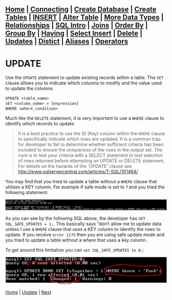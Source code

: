 [Home](/) | [Connecting](/2-connecting/) | [Create Database](/3-create-database/) | [Create Tables](/4-create-table/) | [INSERT](/5-insert/) | [Alter Table](/6-alter-table/) | [More Data Types](/7-more-data-types/) | [Relationships](/8-relationships/) | [SQL Intro](/9-sql-intro/) | [Joins](/10-joins/) | [Order By](/11-order-by/) | [Group By](/12-group-by/) | [Having](/13-having/)  | [Select Insert](/14-selectinsert/) | [Delete](/15-delete/) | [Updates](/16-updates/) | [Distict](/17-distinct/) | [Aliases](/18-aliases/) | [Operators](/19-operators/)
---

# UPDATE

Use the `UPDATE` statement to update existing records within a table.  The `SET` clause allows you to indicate which columns to modify and the value used to update the columns.  

```
UPDATE <table_name>
SET <column_name> = {expression}
WHERE <where_condition>
```

Much like the `DELETE` statement, it is very important to use a `WHERE` clause to identify which records to update.  

> It is a best practice to use the ID (Key) column within the  `WHERE` clause to specifically indicate which rows are updated.  It is a common trap for developer to fail to determine whether sufficient criteria has been included to ensure the uniqueness of the rows in the output set.  The cure is to test your criteria with a SELECT statement to test selection of rows returned before attempting an UPDATE or DELETE statement.  For details on the hazards of the 'UPDATE' clause see  http://www.sqlservercentral.com/articles/T-SQL/101464/

You may find that you tried to update a table without a `WHERE` clause that utilizes a KEY column.  For example if safe mode is set to 1 and you tried the following statement:

![1](/static/assets/img/update1.png)

As you can see by the following SQL above, the developer has `SET SQL_SAFE_UPDATES = 1;`.  This basically says “don’t allow me to update data unless I use a `WHERE` clause that uses a KEY column to identify the rows to update.  If you receive `error 1175` then you are using safe update mode and you tried to update a table without a where that uses a key column.

To get around this limitation you can `set SQL_SAFE_UPDATES to 0;`:

![2](/static/assets/img/update2.png)


[Home](/)  |  [Update](/16-update/)  |  [Next](/16-updates/1)
